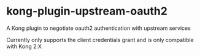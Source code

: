 # kong-plugin-upstream-oauth2
A Kong plugin to negotiate oauth2 authentication with upstream services

Currently only supports the client credentials grant and is only compatible with Kong 2.X
